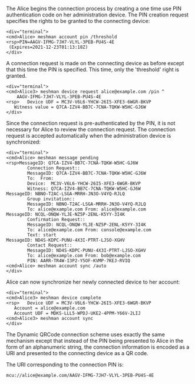 
The Alice begins the connection process by creating a one time use PIN authentication code 
on her administration device. The PIN creation request specifies the rights to be granted
to the connecting device:


~~~~
<div="terminal">
<cmd>Alice> meshman account pin /threshold
<rsp>PIN=AAGV-IFMG-7JH7-VLYL-3PEB-PU4S-4E
 (Expires=2021-12-23T01:13:18Z)
</div>
~~~~

A connection request is made on the connecting device as before except that this time 
the PIN is specified. This time, only the 'threshold' right is granted.


~~~~
<div="terminal">
<cmd>Alice3> meshman device request alice@example.com /pin ^
    AAGV-IFMG-7JH7-VLYL-3PEB-PU4S-4E
<rsp>   Device UDF = MC3V-V6L6-YHCW-26I5-XFE3-6WGR-BKVP
   Witness value = Q7CA-IZV4-BB7C-7CNA-TQKW-W5HC-GJ6W
</div>
~~~~

Since the connection request is pre-authenticated by the PIN, it is not necessary for 
Alice to review the connection request. The connection request is accepted 
automatically when the administration device is synchronized:


~~~~
<div="terminal">
<cmd>Alice> meshman message pending
<rsp>MessageID: Q7CA-IZV4-BB7C-7CNA-TQKW-W5HC-GJ6W
        Connection Request::
        MessageID: Q7CA-IZV4-BB7C-7CNA-TQKW-W5HC-GJ6W
        To:  From: 
        Device:  MC3V-V6L6-YHCW-26I5-XFE3-6WGR-BKVP
        Witness: Q7CA-IZV4-BB7C-7CNA-TQKW-W5HC-GJ6W
MessageID: NBNO-T2AC-LSGA-MRRH-JN3O-V4YQ-RJLQ
        Group invitation::
        MessageID: NBNO-T2AC-LSGA-MRRH-JN3O-V4YQ-RJLQ
        To: alice@example.com From: alice@example.com
MessageID: NCQL-ONQW-YLJE-NZ5P-2ENL-K5YY-3I4K
        Confirmation Request::
        MessageID: NCQL-ONQW-YLJE-NZ5P-2ENL-K5YY-3I4K
        To: alice@example.com From: console@example.com
        Text: start
MessageID: ND4S-KDPC-PUNU-4X3I-PTRT-LJSO-XGHV
        Contact Request::
        MessageID: ND4S-KDPC-PUNU-4X3I-PTRT-LJSO-XGHV
        To: alice@example.com From: bob@example.com
        PIN: AARR-TR4W-I3P2-Y5OF-KVMP-7KEJ-RVIQ
<cmd>Alice> meshman account sync /auto
</div>
~~~~

Alice can now synchronize her newly connected device to her account:


~~~~
<div="terminal">
<cmd>Alice3> meshman device complete
<rsp>   Device UDF = MC3V-V6L6-YHCW-26I5-XFE3-6WGR-BKVP
   Account = alice@example.com
   Account UDF = MDKS-LLL5-WPDJ-UKE2-4PPM-Y66V-2LIJ
<cmd>Alice3> meshman account sync
</div>
~~~~

The Dynamic QRCode connection scheme uses exactly the same mechanism except that instead 
of the PIN being presented to Alice in the form of an alphanumeric string, the connection
information is encoded as a URI and presented to the connecting device as a QR code.

The URI corresponding to the connection PIN is:

~~~~
mcu://alice@example.com/AAGV-IFMG-7JH7-VLYL-3PEB-PU4S-4E
~~~~


